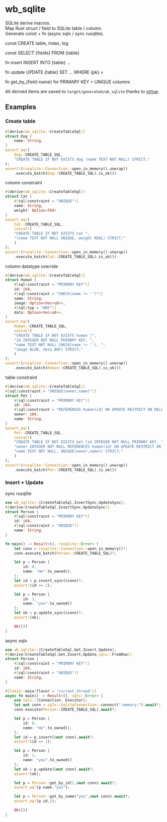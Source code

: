 # wb_sqlite
SQLite derive macros.\
Map Rust struct / field to SQLite table / column.\
Generate const + fn (async sqlx / sync rusqlite).

const CREATE table, index, log

const SELECT {fields} FROM {table}

fn insert INSERT INTO {table} ...

fn update UPDATE {table} SET ... WHERE {pk} =

fn get_by_{field-name} for PRIMARY KEY + UNIQUE columns

All derived items are saved to `target/generated/wb_sqlite` thanks to [virtue](https://docs.rs/virtue).

## Examples

### Create table
```rust
#[derive(wb_sqlite::CreateTableSql)]
struct Dog {
	name: String,
}
assert_eq!(
	Dog::CREATE_TABLE_SQL,
	"CREATE TABLE IF NOT EXISTS dog (name TEXT NOT NULL) STRICT;"
);
assert!(rusqlite::Connection::open_in_memory().unwrap()
	.execute_batch(Dog::CREATE_TABLE_SQL).is_ok())
```

column constraint
```rust
#[derive(wb_sqlite::CreateTableSql)]
struct Cat {
	#[sql(constraint = "UNIQUE")]
	name: String,
	weight: Option<f64>
}
assert_eq!(
	Cat::CREATE_TABLE_SQL,
	concat!(
	"CREATE TABLE IF NOT EXISTS cat ",
	"(name TEXT NOT NULL UNIQUE, weight REAL) STRICT;"
	)
);
assert!(rusqlite::Connection::open_in_memory().unwrap()
	.execute_batch(Cat::CREATE_TABLE_SQL).is_ok())
```

column datatype override
```rust
#[derive(wb_sqlite::CreateTableSql)]
struct Human {
	#[sql(constraint = "PRIMARY KEY")]
	id: i64,
	#[sql(constraint = "CHECK(name != '')")]
	name: String,
	image: Option<Vec<u8>>,
	#[sql(typ = "ANY")]
	data: Option<Vec<u8>>,
}
assert_eq!(
	Human::CREATE_TABLE_SQL,
	concat!(
	"CREATE TABLE IF NOT EXISTS human (",
	"id INTEGER NOT NULL PRIMARY KEY, ",
	"name TEXT NOT NULL CHECK(name != ''), ",
	"image BLOB, data ANY) STRICT;"
	)
);
assert!(rusqlite::Connection::open_in_memory().unwrap()
	.execute_batch(Human::CREATE_TABLE_SQL).is_ok())
```

table constraint
```rust
#[derive(wb_sqlite::CreateTableSql)]
#[sql(constraint = "UNIQUE(owner,name)")]
struct Pet {
	#[sql(constraint = "PRIMARY KEY")]
	id: i64,
	#[sql(constraint = "REFERENCES human(id) ON UPDATE RESTRICT ON DELETE RESTRICT")]
	owner: i64,
	name: String,
}
assert_eq!(
	Pet::CREATE_TABLE_SQL,
	concat!(
	"CREATE TABLE IF NOT EXISTS pet (id INTEGER NOT NULL PRIMARY KEY, ",
	"owner INTEGER NOT NULL REFERENCES human(id) ON UPDATE RESTRICT ON DELETE RESTRICT, ",
	"name TEXT NOT NULL, UNIQUE(owner,name)) STRICT;"
	)
);
assert!(rusqlite::Connection::open_in_memory().unwrap()
	.execute_batch(Pet::CREATE_TABLE_SQL).is_ok())
```


### Insert + Update

sync rusqlite
```rust
use wb_sqlite::{CreateTableSql,InsertSync,UpdateSync};
#[derive(CreateTableSql,InsertSync,UpdateSync)]
struct Person {
	#[sql(constraint = "PRIMARY KEY")]
	id: i64,
	#[sql(constraint = "UNIQUE")]
	name: String,
}

fn main() -> Result<(), rusqlite::Error> {
	let conn = rusqlite::Connection::open_in_memory()?;
	conn.execute_batch(Person::CREATE_TABLE_SQL)?;

	let p = Person {
		id: 0,
		name: "me".to_owned(),
	};
	let id = p.insert_sync(&conn)?;
	assert!(id == 1);

	let p = Person {
		id: 1,
		name: "you".to_owned()
	};
	let ok = p.update_sync(&conn)?;
	assert!(ok);

	Ok(())
}
```

async sqlx
```rust
use wb_sqlite::{CreateTableSql,Get,Insert,Update};
#[derive(CreateTableSql,Get,Insert,Update,sqlx::FromRow)]
struct Person {
	#[sql(constraint = "PRIMARY KEY")]
	id: i64,
	#[sql(constraint = "UNIQUE")]
	name: String,
}

#[tokio::main(flavor = "current_thread")]
async fn main() -> Result<(), sqlx::Error> {
	use sqlx::{Connection, Executor};
	let mut conn = sqlx::SqliteConnection::connect(":memory:").await?;
	conn.execute(Person::CREATE_TABLE_SQL).await?;

	let p = Person {
		id: 0,
		name: "me".to_owned(),
	};
	let id = p.insert(&mut conn).await?;
	assert!(id == 1);

	let p = Person {
		id: 1,
		name: "you".to_owned()
	};
	let ok = p.update(&mut conn).await?;
	assert!(ok);

	let p = Person::get_by_id(1,&mut conn).await?;
	assert_eq!(p.name,"you");

	let p = Person::get_by_name("you",&mut conn).await?;
	assert_eq!(p.id,1);

	Ok(())
}
```
